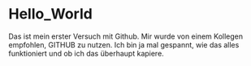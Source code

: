 # Hello_World

Das ist mein erster Versuch mit Github.  Mir wurde von einem Kollegen empfohlen, GITHUB zu nutzen.
Ich bin ja mal gespannt, wie das alles funktioniert und ob ich das überhaupt kapiere.
